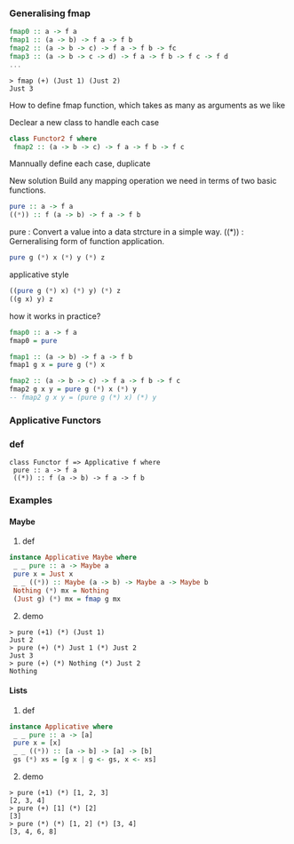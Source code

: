 ### Generalising fmap

```haskell
fmap0 :: a -> f a
fmap1 :: (a -> b) -> f a -> f b
fmap2 :: (a -> b -> c) -> f a -> f b -> fc
fmap3 :: (a -> b -> c -> d) -> f a -> f b -> f c -> f d
...
```

```
> fmap (+) (Just 1) (Just 2)
Just 3
```
How to define fmap function, which takes as many as arguments as we like

Declear a new class to handle each case
```haskell
class Functor2 f where 
 fmap2 :: (a -> b -> c) -> f a -> f b -> f c
```
Mannually define each case, duplicate

New solution
Build any mapping operation we need in terms of two basic functions.
```haskell
pure :: a -> f a
((*)) :: f (a -> b) -> f a -> f b
```
pure : Convert a value into a data strcture in a simple way.
((*)) : Gerneralising form of function application.

```haskell
pure g (*) x (*) y (*) z
```

applicative style

```haskell
((pure g (*) x) (*) y) (*) z
((g x) y) z
```

how it works in practice?
```haskell
fmap0 :: a -> f a
fmap0 = pure

fmap1 :: (a -> b) -> f a -> f b
fmap1 g x = pure g (*) x

fmap2 :: (a -> b -> c) -> f a -> f b -> f c
fmap2 g x y = pure g (*) x (*) y
-- fmap2 g x y = (pure g (*) x) (*) y
```


### Applicative Functors
### def
```hakell
class Functor f => Applicative f where
 pure :: a -> f a
 ((*)) :: f (a -> b) -> f a -> f b
```

### Examples
#### Maybe
1. def
```haskell
instance Applicative Maybe where 
 _ _ pure :: a -> Maybe a
 pure x = Just x
 _ _ ((*)) :: Maybe (a -> b) -> Maybe a -> Maybe b
 Nothing (*) mx = Nothing
 (Just g) (*) mx = fmap g mx
```

2. demo
```
> pure (+1) (*) (Just 1)
Just 2
> pure (+) (*) Just 1 (*) Just 2
Just 3
> pure (+) (*) Nothing (*) Just 2
Nothing
```

#### Lists
1. def
```haskell
instance Applicative where 
 _ _ pure :: a -> [a]
 pure x = [x]
 _ _ ((*)) :: [a -> b] -> [a] -> [b]
 gs (*) xs = [g x | g <- gs, x <- xs]
```

2. demo
```
> pure (+1) (*) [1, 2, 3]
[2, 3, 4]
> pure (+) [1] (*) [2]
[3]
> pure (*) (*) [1, 2] (*) [3, 4]
[3, 4, 6, 8]
```
